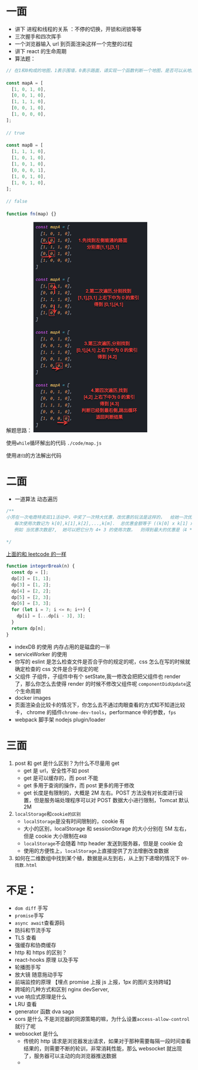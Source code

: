 # 一面

- 讲下 进程和线程的关系 ：不停的切换，开锁和闭锁等等
- 三次握手和四次挥手
- 一个浏览器输入 url 到页面渲染这样一个完整的过程
- 讲下 react 的生命周期
- 算法题：

```js
// 在1和0构成的地图，1表示围墙，0表示路面，请实现一个函数判断一个地图，是否可以从地图的左侧走到右侧

const mapA = [
  [1, 0, 1, 0],
  [0, 0, 1, 0],
  [1, 1, 1, 0],
  [0, 0, 1, 0],
  [1, 0, 0, 0],
];

// true

const mapB = [
  [1, 1, 1, 0],
  [1, 0, 1, 0],
  [1, 0, 1, 0],
  [0, 0, 0, 1],
  [1, 0, 1, 0],
  [1, 0, 1, 0],
];

// false

function fn(map) {}
```

解题思路：
![](./img/hard01.png)

使用`while`循环解出的代码
`./code/map.js`

使用`递归`的方法解出代码

# 二面

- 一道算法 动态遍历

```js
/**
小芳在一次电商特卖双11活动中，中奖了一次特大优惠，改优惠的玩法是这样的，  给她一次优惠次数 n,  她可以把n  分成 m 使用次数 （m, n 都是整数,  n>1 且 m>1）,   
   每次使用次数记为 k[0],k[1],k[2],...,k[m].  总优惠金额等于 ((k[0] x k[1] x k[2] x ... x k[m]） x  1) 元, 请问小芳怎么才能获得最大优惠？
   例如 当优惠次数是7,  她可以把它分为 4+ 3 的使用次数，  则得到最大的优惠是（4 * 3）* 1 = 12元; 当优惠次数是8,  她可以把它分为 2 + 3 + 3 的使用次数，  则得到最大的优惠是（2 * 3 * 3）* 1 = 18元;
   
*/
```

[上面的和 leetcode 的一样](https://leetcode-cn.com/problems/integer-break/)

```js
function integerBreak(n) {
  const dp = [];
  dp[2] = [1, 1];
  dp[3] = [1, 2];
  dp[4] = [2, 2];
  dp[5] = [2, 3];
  dp[6] = [3, 3];
  for (let i = 7; i <= n; i++) {
    dp[i] = [...dp[i - 3], 3];
  }
  return dp[n];
}
```

- indexDB 的使用 内存占用的是磁盘的一半
- serviceWorker 的使用
- 你写的 eslint 是怎么检查文件是否合乎你的规定的呢，css 怎么在写的时候就确定检查的 css 文件是合乎规定的呢
- 父组件 子组件，子组件中有个 setState,我一修改会把把父组件也 render 了，那么你怎么去使得 render 的时候不修改父组件呢 `componentDidUpdate`这个生命周期
- docker images
- 页面渲染会比较卡的情况下，你怎么去不通过肉眼查看的方式知不知道比较卡， chrome 的插件`chrome-dev-tools`，performance 中的参数，`fps`
- webpack 脚手架 nodejs plugin/loader

# 三面

1.  post 和 get 是什么区别？为什么不尽量用 get
    - get 是 url，安全性不如 post
    - get 是可以缓存的，而 post 不能
    - get 多用于查询的操作，而 post 更多的用于修改
    - get 长度是有限制的，大概是 2M 左右。POST 方法没有对长度进行设置，但是服务端处理程序可以对 POST 数据大小进行限制，Tomcat 默认 2M
2.  `localStorage`和`cookie的区别`
    - `localStorage`是没有时间限制的，cookie 有
    - 大小的区别，localStorage 和 sessionStorage 的大小分别在 5M 左右，但是 cookie 大小限制在`4KB`
    - `localStorage`不会随着 http header 发送到服务器，但是是 cookie 会
    - 使用的方便性上，`localStorage`上直接提供了方法增删改查数据
3.   如何在二维数组中找到某个植，数据是从左到右，从上到下递增的情况下
        `09-找数.html`

# 不足：

- `dom diff` 手写
- `promise`手写
- `async await`查看源码
- 防抖和节流手写
- TLS 查看
- 强缓存和协商缓存
- http 和 https 的区别？
- react-hooks 原理 以及手写
- 轮播图手写
- 放大镜 随意拖动手写
- 前端监控的原理 【埋点 promise 上报 js 上报，1px 的图片支持跨域】
- 跨域的几种方式和区别 nginx devServer,
- vue 响应式原理是什么
- LRU 查看
- generator 函数 dva saga
- cors 是什么 不是浏览器的同源策略的嘛，为什么设置`access-allow-control`就行了呢
- websocket 是什么
  - 传统的 http 请求是浏览器发出请求，如果对于那种需要每隔一段时间查看结果的，则需要不断的轮训，非常消耗性能，那么 websocket 就出现了，服务器可以主动的向浏览器推送数据
  -
